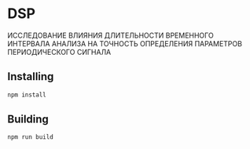 # DSP
ИССЛЕДОВАНИЕ ВЛИЯНИЯ ДЛИТЕЛЬНОСТИ ВРЕМЕННОГО ИНТЕРВАЛА АНАЛИЗА НА ТОЧНОСТЬ ОПРЕДЕЛЕНИЯ ПАРАМЕТРОВ ПЕРИОДИЧЕСКОГО СИГНАЛА 

## Installing
```bash
npm install
```

## Building
```bash
npm run build
```

